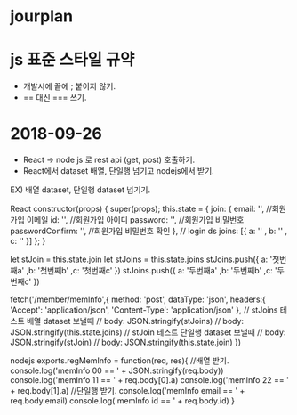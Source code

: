 # jourplan
# js 표준 스타일 규약
 - 개발시에 끝에 ; 붙이지 않기.
 - == 대신 === 쓰기.
# 2018-09-26
 - React -> node js 로 rest api (get, post) 호출하기.
 - React에서 dataset 배열, 단일행 넘기고 nodejs에서 받기.
 
 EX)
 배열 dataset, 단일행 dataset 넘기기.
 
 React
 constructor(props) {
        super(props);
    this.state = {
            join: {
                email: '',              //회원가입 이메일
                id: '',                 //회원가입 아이디
                password: '',           //회원가입 비밀번호
                passwordConfirm: '',    //회원가입 비밀번호 확인
            }, // login ds
            joins: [{  a: ''
                     , b: ''
                     , c: ''
                   }]
        };
    }
    
 let stJoin = this.state.join
 let stJoins = this.state.joins
 stJoins.push({
       a: '첫번째a'
      ,b: '첫번째b'
      ,c: '첫번째c'
  }) 
  stJoins.push({
      a: '두번째a'
     ,b: '두번째b'
     ,c: '두번째c'
 })
 
 fetch('/member/memInfo',{
            method: 'post',
            dataType: 'json',
            headers:{
                'Accept': 'application/json',
                'Content-Type': 'application/json'
            },
            // stJoins 테스트 배열 dataset 보낼때
            // body: JSON.stringify(stJoins)
            // body: JSON.stringify(this.state.joins)
            // stJoin 테스트 단일행 dataset 보낼때
            // body: JSON.stringify(stJoin)
            // body: JSON.stringify(this.state.join)
        })

nodejs
exports.regMemInfo = function(req, res){ 
  //배열 받기.
  console.log('memInfo 00 == ' + JSON.stringify(req.body))
  console.log('memInfo 11 == ' + req.body[0].a)
  console.log('memInfo 22 == ' + req.body[1].a)
  //단일행 받기.
  console.log('memInfo email == ' + req.body.email)
  console.log('memInfo id == ' + req.body.id)
}
 
